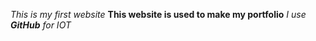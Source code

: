 
_This is my first website_
**This website is used to make my portfolio**
_I use **GitHub** for IOT_
